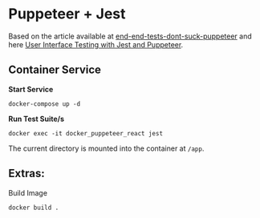 # Puppeteer + Jest

Based on the article available at [end-end-tests-dont-suck-puppeteer](https://ropig.com/blog/end-end-tests-dont-suck-puppeteer/) and here [User Interface Testing with Jest and Puppeteer](https://www.valentinog.com/blog/ui-testing-jest-puppetteer/).

## Container Service

**Start Service**
```
docker-compose up -d 
```

**Run Test Suite/s**
```
docker exec -it docker_puppeteer_react jest
```

The current directory is mounted into the container at `/app`.

## Extras:
Build Image
```
docker build .
```